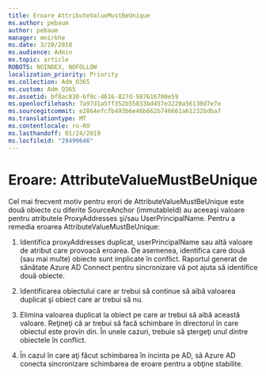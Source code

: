 ```yaml
---
title: Eroare AttributeValueMustBeUnique
ms.author: pebaum
author: pebaum
manager: mnirkhe
ms.date: 3/20/2018
ms.audience: Admin
ms.topic: article
ROBOTS: NOINDEX, NOFOLLOW
localization_priority: Priority
ms.collection: Adm_O365
ms.custom: Adm_O365
ms.assetid: bf8ac830-6f0c-4616-827d-987616700e59
ms.openlocfilehash: 7a97d1a5ff352b55833bd457e3220a56130d7e7e
ms.sourcegitcommit: e2864efcfb493b6e46b662b746661a61232bdba7
ms.translationtype: MT
ms.contentlocale: ro-RO
ms.lasthandoff: 01/24/2019
ms.locfileid: "29499646"
---
```

# <a name="error-attributevaluemustbeunique"></a>Eroare: AttributeValueMustBeUnique

Cel mai frecvent motiv pentru erori de AttributeValueMustBeUnique este două obiecte cu diferite SourceAnchor (immutableId) au aceeaşi valoare pentru atributele ProxyAddresses şi/sau UserPrincipalName. Pentru a remedia eroarea AttributeValueMustBeUnique:
  
1. Identifica proxyAddresses duplicat, userPrincipalName sau altă valoare de atribut care provoacă eroarea. De asemenea, identifica care două (sau mai multe) obiecte sunt implicate în conflict. Raportul generat de sănătate Azure AD Connect pentru sincronizare vă pot ajuta să identifice două obiecte.
    
2. Identificarea obiectului care ar trebui să continue să aibă valoarea duplicat şi obiect care ar trebui să nu.
    
3. Elimina valoarea duplicat la obiect pe care ar trebui să aibă această valoare. Reţineţi că ar trebui să facă schimbare în directorul în care obiectul este provin din. În unele cazuri, trebuie să ştergeţi unul dintre obiectele în conflict.
    
4. În cazul în care aţi făcut schimbarea în incinta pe AD, să Azure AD conecta sincronizare schimbarea de eroare pentru a obţine stabilite.
    

